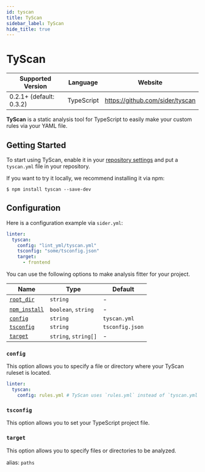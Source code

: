 ```yaml
---
id: tyscan
title: TyScan
sidebar_label: TyScan
hide_title: true
---
```


# TyScan

| Supported Version       | Language   | Website                         |
| ----------------------- | ---------- | ------------------------------- |
| 0.2.1+ (default: 0.3.2) | TypeScript | https://github.com/sider/tyscan |

**TyScan** is a static analysis tool for TypeScript to easily make your custom rules via your YAML file.

## Getting Started

To start using TyScan, enable it in your [repository settings](../../getting-started/repository-settings.md)
and put a `tyscan.yml` file in your repository.

If you want to try it locally, we recommend installing it via npm:

```console
$ npm install tyscan --save-dev
```

## Configuration

Here is a configuration example via `sider.yml`:

```yaml
linter:
  tyscan:
    config: "lint_yml/tyscan.yml"
    tsconfig: "some/tsconfig.json"
    target:
      - frontend
```

You can use the following options to make analysis fitter for your project.

| Name                                                                                        | Type                 | Default         |
| ------------------------------------------------------------------------------------------- | -------------------- | --------------- |
| [`root_dir`](../../getting-started/custom-configuration.md#linteranalyzer_idroot_dir)       | `string`             | -               |
| [`npm_install`](../../getting-started/custom-configuration.md#linteranalyzer_idnpm_install) | `boolean`, `string`  | -               |
| [`config`](#config)                                                                         | `string`             | `tyscan.yml`    |
| [`tsconfig`](#tsconfig)                                                                     | `string`             | `tsconfig.json` |
| [`target`](#target)                                                                         | `string`, `string[]` | -               |

### `config`

This option allows you to specify a file or directory where your TyScan ruleset is located.

```yaml
linter:
  tyscan:
    config: rules.yml # TyScan uses `rules.yml` instead of `tyscan.yml` as the ruleset.
```

### `tsconfig`

This option allows you to set your TypeScript project file.

### `target`

This option allows you to specify files or directories to be analyzed.

alias: `paths`
